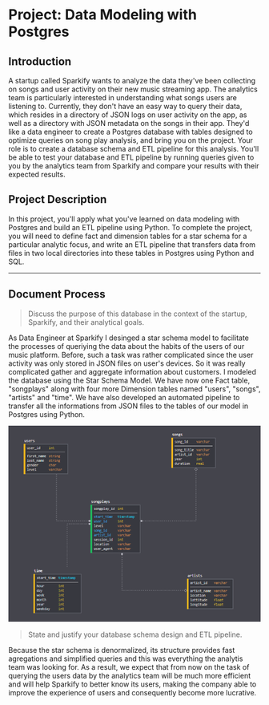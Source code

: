 # Project: Data Modeling with Postgres

## Introduction

A startup called Sparkify wants to analyze the data they've been collecting on songs and user activity on their new music streaming app. The analytics team is particularly interested in understanding what songs users are listening to. Currently, they don't have an easy way to query their data, which resides in a directory of JSON logs on user activity on the app, as well as a directory with JSON metadata on the songs in their app.
They'd like a data engineer to create a Postgres database with tables designed to optimize queries on song play analysis, and bring you on the project. Your role is to create a database schema and ETL pipeline for this analysis. You'll be able to test your database and ETL pipeline by running queries given to you by the analytics team from Sparkify and compare your results with their expected results.

## Project Description

In this project, you'll apply what you've learned on data modeling with Postgres and build an ETL pipeline using Python. To complete the project, you will need to define fact and dimension tables for a star schema for a particular analytic focus, and write an ETL pipeline that transfers data from files in two local directories into these tables in Postgres using Python and SQL.
___

## Document Process

> Discuss the purpose of this database in the context of the startup, Sparkify, and their analytical goals.

As Data Engineer at Sparkify I desinged a star schema model to facilitate the processes of queriying the data about the habits of the users of our music platform. Before, such a task was rather complicated since the user activity was only stored in JSON files on user's devices. So it was really complicated gather and aggregate information about customers.
I modeled the database using the Star Schema Model. We have now one Fact table, "songplays" along with four more Dimension tables named "users", "songs", "artists" and "time". We have also developed an automated pipeline to transfer all the informations from JSON files to the tables of our model in Postgres using Python.

![Star Schema](schema.png)

> State and justify your database schema design and ETL pipeline.

Because the star schema is denormalized, its structure provides fast agregations and simplified queries and this was everything the analytis team was looking for. As a result, we expect that from now on the task of querying the users data by the analytics team will be much more efficient and will help Sparkify to better know its users, making the company able to improve the experience of users and consequently become more lucrative.
